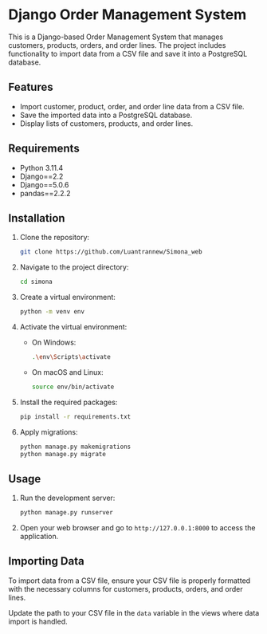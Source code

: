 # Django Order Management System

This is a Django-based Order Management System that manages customers, products, orders, and order lines. The project includes functionality to import data from a CSV file and save it into a PostgreSQL database.

## Features

- Import customer, product, order, and order line data from a CSV file.
- Save the imported data into a PostgreSQL database.
- Display lists of customers, products, and order lines.

## Requirements

- Python 3.11.4
- Django==2.2
- Django==5.0.6
- pandas==2.2.2

## Installation

1. Clone the repository:
    ```bash
    git clone https://github.com/Luantrannew/Simona_web
    ```

2. Navigate to the project directory:
    ```bash
    cd simona
    ```

3. Create a virtual environment:
    ```bash
    python -m venv env
    ```

4. Activate the virtual environment:
    - On Windows:
        ```bash
        .\env\Scripts\activate
        ```
    - On macOS and Linux:
        ```bash
        source env/bin/activate
        ```

5. Install the required packages:
    ```bash
    pip install -r requirements.txt
    ```

6. Apply migrations:
    ```bash
    python manage.py makemigrations
    python manage.py migrate
    ```

## Usage

1. Run the development server:
    ```bash
    python manage.py runserver
    ```

2. Open your web browser and go to `http://127.0.0.1:8000` to access the application.

## Importing Data

To import data from a CSV file, ensure your CSV file is properly formatted with the necessary columns for customers, products, orders, and order lines.

Update the path to your CSV file in the `data` variable in the views where data import is handled.



